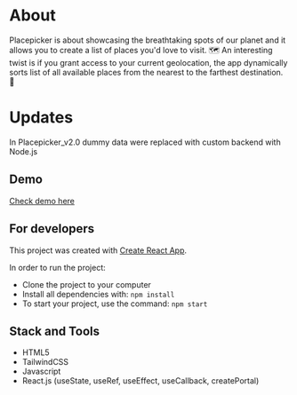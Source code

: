 # About

Placepicker is about showcasing the breathtaking spots of our planet and it allows you to create a list of places you'd love to visit. 🗺️ An interesting twist is if you grant access to your current geolocation, the app dynamically sorts list of all available places from the nearest to the farthest destination. 📍

# Updates

In Placepicker_v2.0 dummy data were replaced with custom backend with Node.js

## Demo

<a href="https://ivanvasiunin.github.io/placepicker_v2.0/">Check demo here</a>

## For developers

This project was created with
[Create React App](https://github.com/facebook/create-react-app).

In order to run the project:
- Clone the project to your computer
- Install all dependencies with: <code>npm install</code>
- To start your project, use the command: <code>npm start</code>

## Stack and Tools

- HTML5
- TailwindCSS
- Javascript
- React.js (useState, useRef, useEffect, useCallback, createPortal)

